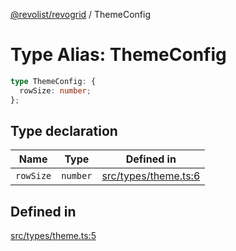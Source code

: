 [@revolist/revogrid](README.md) / ThemeConfig

# Type Alias: ThemeConfig

```ts
type ThemeConfig: {
  rowSize: number;
};
```

## Type declaration

| Name | Type | Defined in |
| ------ | ------ | ------ |
| `rowSize` | `number` | [src/types/theme.ts:6](https://github.com/revolist/revogrid/blob/32c6316d328fcc561520e19c2a4b987d1e8a85d2/src/types/theme.ts#L6) |

## Defined in

[src/types/theme.ts:5](https://github.com/revolist/revogrid/blob/32c6316d328fcc561520e19c2a4b987d1e8a85d2/src/types/theme.ts#L5)

